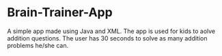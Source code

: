 # Brain-Trainer-App
A simple app made using Java and XML. The app is used for kids to aolve addition questions. The user has 30 seconds to solve as many addition problems he/she can.
